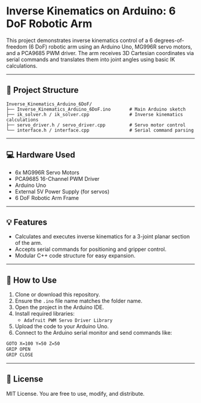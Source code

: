 # Inverse Kinematics on Arduino: 6 DoF Robotic Arm

This project demonstrates inverse kinematics control of a 6 degrees-of-freedom (6 DoF) robotic arm using an Arduino Uno, MG996R servo motors, and a PCA9685 PWM driver. The arm receives 3D Cartesian coordinates via serial commands and translates them into joint angles using basic IK calculations.

---
## :file_folder: Project Structure

```
Inverse_Kinematics_Arduino_6DoF/
├── Inverse_Kinematics_Arduino_6DoF.ino       # Main Arduino sketch
├── ik_solver.h / ik_solver.cpp               # Inverse kinematics calculations
├── servo_driver.h / servo_driver.cpp         # Servo motor control
└── interface.h / interface.cpp               # Serial command parsing
```

---

## :computer: Hardware Used

- 6x MG996R Servo Motors
- PCA9685 16-Channel PWM Driver
- Arduino Uno
- External 5V Power Supply (for servos)
- 6 DoF Robotic Arm Frame

---

## :bulb: Features

- Calculates and executes inverse kinematics for a 3-joint planar section of the arm.
- Accepts serial commands for positioning and gripper control.
- Modular C++ code structure for easy expansion.

---

## :wrench: How to Use

1. Clone or download this repository.
2. Ensure the `.ino` file name matches the folder name.
3. Open the project in the Arduino IDE.
4. Install required libraries:
   - `Adafruit PWM Servo Driver Library`
5. Upload the code to your Arduino Uno.
6. Connect to the Arduino serial monitor and send commands like:

```bash
GOTO X=100 Y=50 Z=50
GRIP OPEN
GRIP CLOSE
```

---

## :pushpin: License

MIT License. You are free to use, modify, and distribute.
